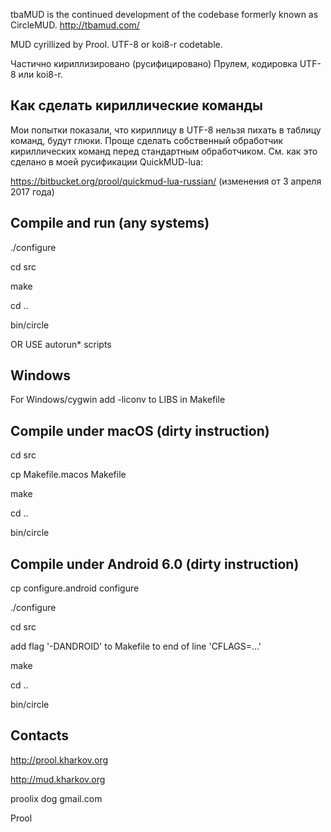tbaMUD is the continued development of the codebase formerly known as CircleMUD.
http://tbamud.com/

MUD cyrillized by Prool. UTF-8 or koi8-r codetable.

Частично кириллизировано (русифицировано) Прулем, кодировка UTF-8 или koi8-r.

Как сделать кириллические команды
---------------------------------

Мои попытки показали, что кириллицу в UTF-8 нельзя пихать в таблицу команд,
будут глюки. Проще сделать собственный обработчик кириллических команд перед
стандартным обработчиком. См. как это сделано в моей русификации QuickMUD-lua:

https://bitbucket.org/prool/quickmud-lua-russian/ (изменения от 3 апреля 2017 года)

Compile and run (any systems)
-----------------------------

./configure

cd src

make

cd ..

bin/circle

OR USE autorun\* scripts

Windows
-------

For Windows/cygwin add -liconv to LIBS in Makefile

Compile under macOS (dirty instruction)
---------------------------------------

cd src

cp Makefile.macos Makefile

make

cd ..

bin/circle

Compile under Android 6.0 (dirty instruction)
---------------------------------------------

cp configure.android configure

./configure

cd src

add flag '-DANDROID' to Makefile to end of line 'CFLAGS=...'

make

cd ..

bin/circle

Contacts
--------

http://prool.kharkov.org

http://mud.kharkov.org

proolix dog gmail.com

Prool
